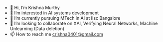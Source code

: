 - 👋 Hi, I’m Krishna Murthy
- 👀 I’m interested in AI systems development
- 🌱 I’m currently pursuing MTech in AI at IIsc Bangalore
- 💞️ I’m looking to collaborate on XAI, Verifying Neural Networks, Machine Unlearning (Data deletion)
- 📫 How to reach me crishna0401@gmail.com

<!---
crishna0401/crishna0401 is a ✨ special ✨ repository because its `README.md` (this file) appears on your GitHub profile.
You can click the Preview link to take a look at your changes.
--->
